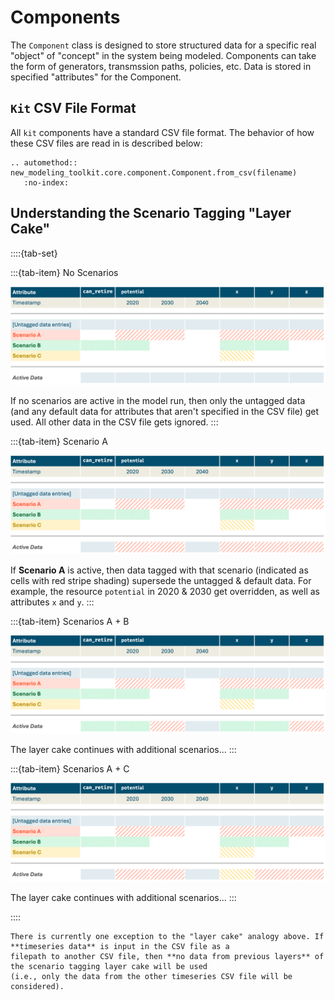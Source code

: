 # Components

The `Component` class is designed to store structured data for a specific real "object" of "concept" in the system being
modeled. Components can take the form of generators, transmssion paths, policies, etc. Data is stored in specified
"attributes" for the Component.

## `Kit` CSV File Format

All `kit` components have a standard CSV file format. The behavior of how these CSV files are read in is described
below:

```{eval-rst}
.. automethod:: new_modeling_toolkit.core.component.Component.from_csv(filename)
   :no-index:
```

## Understanding the Scenario Tagging "Layer Cake"

::::{tab-set}

:::{tab-item} No Scenarios

![](../_images/scenarios-base.png)

If no scenarios are active in the model run, then only the untagged data (and any default data for attributes that
aren't specified in the CSV file) get used. All other data in the CSV file gets ignored.
:::

:::{tab-item} Scenario A

![](../_images/scenarios-a.png)

If **Scenario A** is active, then data tagged with that scenario (indicated as cells with red stripe shading) supersede
the untagged & default data. For example, the resource `potential` in 2020 & 2030 get overridden, as well as attributes
`x` and `y`.
:::

:::{tab-item} Scenarios A + B

![](../_images/scenarios-a-b.png)

The layer cake continues with additional scenarios...
:::

:::{tab-item} Scenarios A + C

![](../_images/scenarios-a-c.png)

The layer cake continues with additional scenarios...
:::

::::

```{warning}
There is currently one exception to the "layer cake" analogy above. If **timeseries data** is input in the CSV file as a 
filepath to another CSV file, then **no data from previous layers** of the scenario tagging layer cake will be used 
(i.e., only the data from the other timeseries CSV file will be considered). 
```